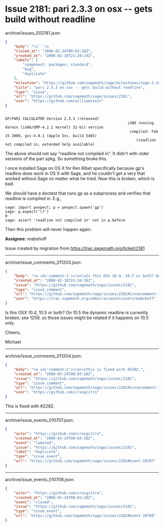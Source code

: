 # Issue 2181: pari 2.3.3 on osx -- gets build without readline

archive/issues_002181.json:
```json
{
    "body": "\n```\n                                                                GP/PARI CALCULATOR Version 2.3.3 (released)\n                                                        i386 running darwin (ix86/GMP-4.2.1 kernel) 32-bit version\n                                                         compiled: Feb 15 2008, gcc-4.0.1 (Apple Inc. build 5465)\n                                                            (readline not compiled in, extended help available)\n```\n\nThe above should not say \"readline not compiled in\".  It didn't with older versions of the pari spkg.  So something broke this.   \n\nI once installed Sage on OS X for Ken Ribet specifically because gp's readline does work in OS X with Sage, and he couldn't get a very that worked without Sage no matter what he tried.  Now this is broken, which is bad. \n\nWe should have a doctest that runs gp as a subprocess and verifies that readline is compiled in.  E.g.,\n\n```\nsage: import pexpect; p = pexpect.spawn('gp')\nsage: p.expect('\\?')\n0\nsage: assert 'readline not compiled in' not in p.before\n```\n\nThen this problem will never happen again. \n\n**Assignee:** mabshoff\n\nIssue created by migration from https://trac.sagemath.org/ticket/2181\n\n",
    "closed_at": "2008-02-24T00:03:28Z",
    "created_at": "2008-02-16T21:29:24Z",
    "labels": [
        "component: packages: standard",
        "bug",
        "duplicate"
    ],
    "milestone": "https://github.com/sagemath/sage/milestones/sage-2.10.3",
    "title": "pari 2.3.3 on osx -- gets build without readline",
    "type": "issue",
    "url": "https://github.com/sagemath/sage/issues/2181",
    "user": "https://github.com/williamstein"
}
```

```
                                                                GP/PARI CALCULATOR Version 2.3.3 (released)
                                                        i386 running darwin (ix86/GMP-4.2.1 kernel) 32-bit version
                                                         compiled: Feb 15 2008, gcc-4.0.1 (Apple Inc. build 5465)
                                                            (readline not compiled in, extended help available)
```

The above should not say "readline not compiled in".  It didn't with older versions of the pari spkg.  So something broke this.   

I once installed Sage on OS X for Ken Ribet specifically because gp's readline does work in OS X with Sage, and he couldn't get a very that worked without Sage no matter what he tried.  Now this is broken, which is bad. 

We should have a doctest that runs gp as a subprocess and verifies that readline is compiled in.  E.g.,

```
sage: import pexpect; p = pexpect.spawn('gp')
sage: p.expect('\?')
0
sage: assert 'readline not compiled in' not in p.before
```

Then this problem will never happen again. 

**Assignee:** mabshoff

Issue created by migration from https://trac.sagemath.org/ticket/2181





---

archive/issue_comments_011203.json:
```json
{
    "body": "<a id='comment:1'></a>\nIs this OSX 10.4, 10.5 or both? On 10.5 the dynamic readline is currently broken, see 1259, so those issues might be related if it happens on 10.5 only.\n\nCheers,\n\nMichael",
    "created_at": "2008-02-16T21:34:39Z",
    "issue": "https://github.com/sagemath/sage/issues/2181",
    "type": "issue_comment",
    "url": "https://github.com/sagemath/sage/issues/2181#issuecomment-11203",
    "user": "https://trac.sagemath.org/admin/accounts/users/mabshoff"
}
```

<a id='comment:1'></a>
Is this OSX 10.4, 10.5 or both? On 10.5 the dynamic readline is currently broken, see 1259, so those issues might be related if it happens on 10.5 only.

Cheers,

Michael



---

archive/issue_comments_011204.json:
```json
{
    "body": "<a id='comment:2'></a>\nThis is fixed with #2282.",
    "created_at": "2008-02-24T00:03:28Z",
    "issue": "https://github.com/sagemath/sage/issues/2181",
    "type": "issue_comment",
    "url": "https://github.com/sagemath/sage/issues/2181#issuecomment-11204",
    "user": "https://github.com/craigcitro"
}
```

<a id='comment:2'></a>
This is fixed with #2282.



---

archive/issue_events_010707.json:
```json
{
    "actor": "https://github.com/craigcitro",
    "created_at": "2008-02-24T00:03:28Z",
    "event": "labeled",
    "issue": "https://github.com/sagemath/sage/issues/2181",
    "label": "duplicate",
    "type": "issue_event",
    "url": "https://github.com/sagemath/sage/issues/2181#event-10707"
}
```



---

archive/issue_events_010708.json:
```json
{
    "actor": "https://github.com/craigcitro",
    "created_at": "2008-02-24T00:03:28Z",
    "event": "closed",
    "issue": "https://github.com/sagemath/sage/issues/2181",
    "type": "issue_event",
    "url": "https://github.com/sagemath/sage/issues/2181#event-10708"
}
```
